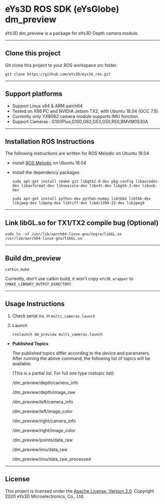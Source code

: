 ﻿# **eYs3D ROS SDK (eYsGlobe) dm_preview**

eYs3D dm_preview is a package for eYs3D Depth camera module.

----------
## Clone this project

Git clone this project to your ROS workspace src folder.

`git clone https://github.com/eYs3D/eys3d_ros.git`

----------

## Support platforms

* Support Linux x64 & ARM aarch64
* Tested on X86 PC and NVIDIA Jetson TX2, with Ubuntu 18.04 (GCC 7.5).  
* Currently only YX8062 camera module supports IMU function.  
* Support Cameras : G100Plus,G100,G62,G53,G50,R50,BMVM0S30A


----------

## Installation ROS Instructions

The following instructions are written for ROS Melodic on Ubuntu 18.04  

- Install [ROS Melodic][1] on Ubuntu 18.04 

- Install the dependency packages    

    `sudo apt-get install cmake git libgtk2.0-dev pkg-config libavcodec-dev libavformat-dev libswscale-dev libv4l-dev libgtk-3-dev libusb-dev`  

    `sudo apt-get install python-dev python-numpy libtbb2 libtbb-dev libjpeg-dev libpng-dev libtiff-dev libdc1394-22-dev libjpeg9`  

----------

## Link libGL.so for TX1/TX2 compile bug (Optional)

  `sudo ln -sf /usr/lib/aarch64-linux-gnu/tegra/libGL.so /usr/lib/aarch64-linux-gnu/libGL.so`

----------

## Build dm_preview

`catkin_make`  

Currently, don't use catkin build, it won't copy `eYs3D_wrapper` to `CMAKE_LIBRARY_OUTPUT_DIRECTORY`.

----------

## Usage Instructions

1. Check serial no. in `multi_cameras.launch`
2. Launch
   
   `roslaunch dm_preview multi_cameras.launch`

 - **Published Topics**  

   The published topics differ according to the device and parameters. After running the above command, the following list of topics will be available.  
   
   (This is a partial list. For full one type rostopic list):  
   
    /dm_preview/depth/camera_info  
    
    /dm_preview/depth/image_raw  
    
    /dm_preview/left/camera_info  
    
    /dm_preview/left/image_color  
    
    /dm_preview/right/camera_info  
    
    /dm_preview/right/image_color  
    
    /dm_preview/points/data_raw  
    
    /dm_preview/imu/data_raw  
    
    /dm_preview/imu/data_raw_processed  

----------

 ## License

This project is licensed under the [Apache License, Version 2.0](/LICENSE). Copyright 2020 eYs3D Microelectronics, Co., Ltd.


  [1]: http://wiki.ros.org/melodic/Installation/Ubuntu
